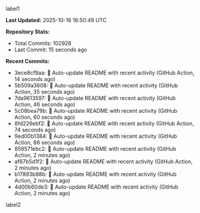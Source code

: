 
label1 
<!-- ACTIVITY_START -->
**Last Updated:** 2025-10-16 16:50:49 UTC

**Repository Stats:**
- Total Commits: 102928
- Last Commit: 15 seconds ago

**Recent Commits:**
- 3ece8cf9aa: 🤖 Auto-update README with recent activity (GitHub Action, 14 seconds ago)
- 5b509a3608: 🤖 Auto-update README with recent activity (GitHub Action, 35 seconds ago)
- 7da9613597: 🤖 Auto-update README with recent activity (GitHub Action, 46 seconds ago)
- 5c08bea79b: 🤖 Auto-update README with recent activity (GitHub Action, 60 seconds ago)
- 8fd226ebf2: 🤖 Auto-update README with recent activity (GitHub Action, 74 seconds ago)
- 9ed00b1384: 🤖 Auto-update README with recent activity (GitHub Action, 88 seconds ago)
- 859571ebc2: 🤖 Auto-update README with recent activity (GitHub Action, 2 minutes ago)
- af87b5d1f2: 🤖 Auto-update README with recent activity (GitHub Action, 2 minutes ago)
- b17893b88b: 🤖 Auto-update README with recent activity (GitHub Action, 2 minutes ago)
- 4d00b60de3: 🤖 Auto-update README with recent activity (GitHub Action, 2 minutes ago)
<!-- ACTIVITY_END -->

label2
